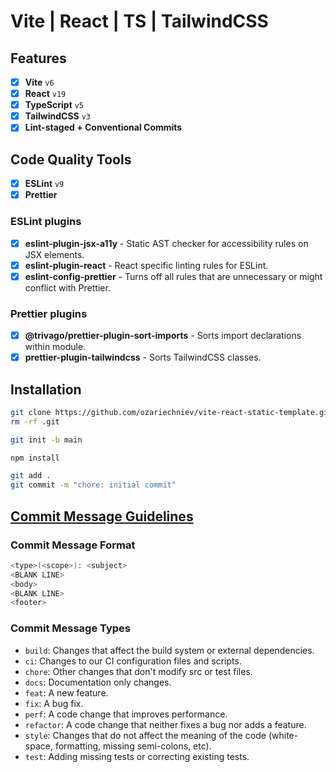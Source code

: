 # Vite | React | TS | TailwindCSS

## Features

- [x] **Vite** `v6`
- [x] **React** `v19`
- [x] **TypeScript** `v5`
- [x] **TailwindCSS** `v3`
- [x] **Lint-staged + Conventional Commits**

## Code Quality Tools

- [x] **ESLint** `v9`
- [x] **Prettier**

### ESLint plugins

- [x] **eslint-plugin-jsx-a11y** - Static AST checker for accessibility rules on JSX elements.
- [x] **eslint-plugin-react** - React specific linting rules for ESLint.
- [x] **eslint-config-prettier** - Turns off all rules that are unnecessary or might conflict with Prettier.

### Prettier plugins

- [x] **@trivago/prettier-plugin-sort-imports** - Sorts import declarations within module.
- [x] **prettier-plugin-tailwindcss** - Sorts TailwindCSS classes.

## Installation

```bash
git clone https://github.com/ozariechniev/vite-react-static-template.git .
rm -rf .git

git init -b main

npm install

git add .
git commit -m "chore: initial commit"
```

## [Commit Message Guidelines](https://www.conventionalcommits.org/en/v1.0.0/)

### Commit Message Format

```bash
<type>(<scope>): <subject>
<BLANK LINE>
<body>
<BLANK LINE>
<footer>
```

### Commit Message Types

- `build`: Changes that affect the build system or external dependencies.
- `ci`: Changes to our CI configuration files and scripts.
- `chore`: Other changes that don't modify src or test files.
- `docs`: Documentation only changes.
- `feat`: A new feature.
- `fix`: A bug fix.
- `perf`: A code change that improves performance.
- `refactor`: A code change that neither fixes a bug nor adds a feature.
- `style`: Changes that do not affect the meaning of the code (white-space, formatting, missing semi-colons, etc).
- `test`: Adding missing tests or correcting existing tests.
